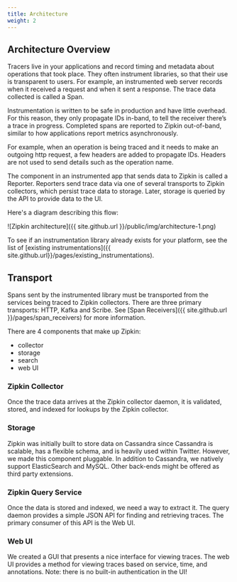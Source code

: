 ```yaml
---
title: Architecture
weight: 2
---
```


Architecture Overview
----------------------

Tracers live in your applications and record timing and metadata about
operations that took place. They often instrument libraries, so that their use
is transparent to users. For example, an instrumented web server records when it
received a request and when it sent a response. The trace data collected is
called a Span.

Instrumentation is written to be safe in production and have little overhead.
For this reason, they only propagate IDs in-band, to tell the receiver there’s
a trace in progress. Completed spans are reported to Zipkin out-of-band,
similar to how applications report metrics asynchronously.

For example, when an operation is being traced and it needs to make an outgoing
http request, a few headers are added to propagate IDs. Headers are not used to
send details such as the operation name.

The component in an instrumented app that sends data to Zipkin is called a
Reporter. Reporters send trace data via one of several transports to Zipkin
collectors, which persist trace data to storage. Later, storage is queried by
the API to provide data to the UI.

Here's a diagram describing this flow:

![Zipkin architecture]({{ site.github.url }}/public/img/architecture-1.png)

To see if an instrumentation library already exists for your platform, see the
list of [existing instrumentations]({{ site.github.url}}/pages/existing_instrumentations).


Transport
---------

Spans sent by the instrumented library must be transported from the services
being traced to Zipkin collectors. There are three primary transports: HTTP,
Kafka and Scribe.
See [Span Receivers]({{ site.github.url }}/pages/span_receivers) for more
information.

There are 4 components that make up Zipkin:

* collector
* storage
* search
* web UI

### Zipkin Collector

Once the trace data arrives at the Zipkin collector daemon, it is validated,
stored, and indexed for lookups by the Zipkin collector.

### Storage

Zipkin was initially built to store data on Cassandra since Cassandra is
scalable, has a flexible schema, and is heavily used within Twitter. However, we
made this component pluggable. In addition to Cassandra, we natively support
ElasticSearch and MySQL. Other back-ends might be offered as third party
extensions.

### Zipkin Query Service

Once the data is stored and indexed, we need a way to extract it. The query
daemon provides a simple JSON API for finding and retrieving traces. The primary
consumer of this API is the Web UI.

### Web UI

We created a GUI that presents a nice interface for viewing traces. The web UI
provides a method for viewing traces based on service, time, and annotations.
Note: there is no built-in authentication in the UI!
